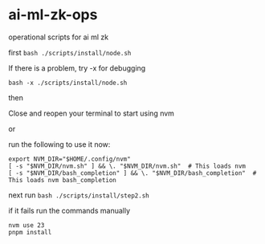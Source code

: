 # ai-ml-zk-ops
operational scripts for ai ml zk 

first
`bash ./scripts/install/node.sh `

If there is a problem, try -x for debugging

`bash -x ./scripts/install/node.sh `

then

Close and reopen your terminal to start using nvm 

or 

run the following to use it now:

```
export NVM_DIR="$HOME/.config/nvm"
[ -s "$NVM_DIR/nvm.sh" ] && \. "$NVM_DIR/nvm.sh"  # This loads nvm
[ -s "$NVM_DIR/bash_completion" ] && \. "$NVM_DIR/bash_completion"  # This loads nvm bash_completion
```

next run
`bash ./scripts/install/step2.sh `

if it fails run the commands manually 
```
nvm use 23
pnpm install
```

